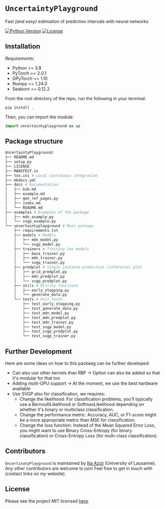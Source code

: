 # `UncertaintyPlayground`
Fast *(and easy)* estimation of prediction intervals with neural networks

<!-- CI test badge will be added once the repo is made public -->
<!-- ![CI Test Suite](https://github.com/unco3892/UncertaintyPlayground/actions/workflows/ci_test.yml/badge.svg?branch=main) -->
[![Python Version](https://img.shields.io/badge/python-3.8+-green.svg)](https://www.python.org/downloads/)
[![License](https://img.shields.io/badge/license-MIT-green.svg)](LICENSE)

## Installation

*Requirements*:
- Python >= 3.8
- PyTorch == 2.0.1
- GPyTorch == 1.10
- Numpy == 1.24.0
- Seaborn == 0.12.2

From the root directory of the repo, run the following in your terminal:
```bash
pip install .
```

Then, you can import the module:

```python
import uncertaintyplayground as up
```

<!-- ## Examples, Tutorials, and Documentation -->

## Package structure

```bash
UncertaintyPlayground/
├── README.md
├── setup.py
├── LICENSE
├── MANIFEST.in
├── tox.ini # Local continuous integration
├── mkdocs.yml
├── docs # Documentation
│   ├── bib.md
│   ├── example.md
│   ├── gen_ref_pages.py
│   ├── index.md
│   └── README.md
├── examples # Examples of the package
│   ├── mdn_example.py
│   └── svgp_example.py
└── uncertaintyplayground # Main package
    ├── requirements.txt
    ├── models # Models
    │   ├── mdn_model.py
    │   └── svgp_model.py
    ├── trainers # Training the models
    │   ├── base_trainer.py
    │   ├── mdn_trainer.py
    │   └── svgp_trainer.py
    ├── predplot # Single instance prediction (inference) plot
    │   ├── grid_predplot.py
    │   ├── mdn_predplot.py
    │   └── svgp_predplot.py
    ├── utils # Utility functions
    │   ├── early_stopping.py
    │   └── generate_data.py
    └── tests # Unit tests
        ├── test_early_stopping.py
        ├── test_generate_data.py
        ├── test_mdn_model.py
        ├── test_mdn_predplot.py
        ├── test_mdn_trainer.py
        ├── test_svgp_model.py
        ├── test_svgp_predplot.py
        └── test_svgp_trainer.py
```

## Further Development
Here are some ideas on how to this packaeg can be further developed:
- Can also use other kernels than RBF -> Option can also be added so that it's modular for that too
- Adding multi-GPU support -> At the moment, we use the best hardware available
- Use SVGP also for classification, we requires:
    - Change the likelihood: For classification problems, you'll typically use a BernoulliLikelihood or SoftmaxLikelihood depending on whether it's binary or multiclass classification.
    - Change the performance metric: Accuracy, AUC, or F1-score might be a more appropriate metric than MSE for classification.
    - Change the loss function: Instead of the Mean Squared Error Loss, you might want to use Binary Cross-Entropy (for binary classification) or Cross-Entropy Loss (for multi-class classification).

## Contributors

`UncertinatyPlayground` is maintained by [Ilia Azizi](https://iliaazizi.com/) (University of Lausanne). Any other contributors are welcome to join! Feel free to get in touch with (contact links on my website).
<!-- Please see the [contributing guide](CONTRIBUTING.md) for more details. -->

## License

Please see the project MIT licensed [here](LICENSE).